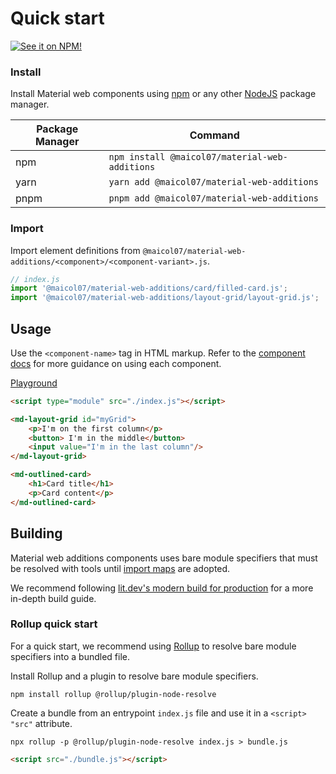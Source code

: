 <!-- catalog-only-start --><!-- ---
name: Quick Start
title: Quick Start
-----><!-- catalog-only-end -->

# Quick start

<!--*
# Document freshness: For more information, see go/fresh-source.
freshness: { owner: 'maicol07' reviewed: '2023-09-28' }
tag: 'docType:gettingStarted'
*-->

<!-- go/mwc/docs/quick-start -->

<!-- [TOC] -->


[![See it on NPM!](https://img.shields.io/npm/v/@maicol07/material-web-additions?style=for-the-badge)](https://www.npmjs.com/package/@maicol07/material-web-additions)
### Install
Install Material web components using [npm](https://npm.org) or any other [NodeJS](https://nodejs.org) package manager.

| Package Manager | Command                                        |
|-----------------|------------------------------------------------|
| npm             | `npm install @maicol07/material-web-additions` |
| yarn            | `yarn add @maicol07/material-web-additions`    |
| pnpm            | `pnpm add @maicol07/material-web-additions`    |

### Import
Import element definitions from `@maicol07/material-web-additions/<component>/<component-variant>.js`.

```js
// index.js
import '@maicol07/material-web-additions/card/filled-card.js';
import '@maicol07/material-web-additions/layout-grid/layout-grid.js';
```

## Usage

Use the `<component-name>` tag in HTML markup. Refer to the [component docs](components/) for more guidance on using each component.

[Playground](https://lit.dev/playground/#gist=37d28012c5ec6de30809bdf4a6e26cb6)<!-- {.external} -->

```html
<script type="module" src="./index.js"></script>

<md-layout-grid id="myGrid">
    <p>I'm on the first column</p>
    <button> I'm in the middle</button>
    <input value="I'm in the last column"/>
</md-layout-grid>

<md-outlined-card>
    <h1>Card title</h1>
    <p>Card content</p>
</md-outlined-card>
```
## Building

Material web additions components uses bare module specifiers that must be resolved with
tools until [import maps](https://github.com/WICG/import-maps)<!-- {.external} --> are
adopted.

We recommend following
[lit.dev's modern build for production](https://lit.dev/docs/tools/production/#modern-only-build)<!-- {.external} -->
for a more in-depth build guide.

### Rollup quick start

For a quick start, we recommend using [Rollup](https://rollupjs.org/)<!-- {.external} -->
to resolve bare module specifiers into a bundled file.

Install Rollup and a plugin to resolve bare module specifiers.

```shell
npm install rollup @rollup/plugin-node-resolve
```

Create a bundle from an entrypoint `index.js` file and use it in a `<script>`
`"src"` attribute.

```shell
npx rollup -p @rollup/plugin-node-resolve index.js > bundle.js
```

```html
<script src="./bundle.js"></script>
```
